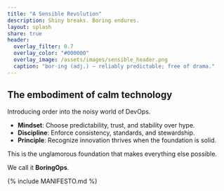 ```yaml
---
title: "A Sensible Revolution"
description: Shiny breaks. Boring endures.
layout: splash
share: true
header:
  overlay_filter: 0.7
  overlay_color: "#000000"
  overlay_image: /assets/images/sensible_header.png
  caption: "bor·ing (adj.) — reliably predictable; free of drama."
---
```


## The embodiment of calm technology

Introducing order into the noisy world of DevOps.  
- **Mindset**: Choose predictability, trust, and stability over hype. 
- **Discipline**: Enforce consistency, standards, and stewardship.  
- **Principle**: Recognize innovation thrives when the foundation is solid.

This is the unglamorous foundation that makes everything else possible.

We call it **BoringOps**.  

<p/>

<!-- ## The Problem With Shiny
Shiny breaks. Boring endures.  

Innovation without stability is chaos. Stability without innovation is a graveyard.  We build the rails of progress, invisible, uncelebrated, and absolutely essential.  

Boring is not the absence of ambition. It is the foundation of trust.   -->

{% include MANIFESTO.md %}